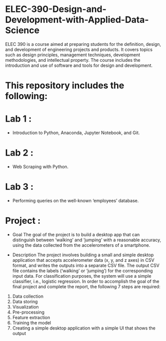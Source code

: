 # ELEC-390-Design-and-Development-with-Applied-Data-Science
ELEC 390 is a course aimed at preparing students for the definition, design, and development of engineering projects and products. It covers topics such as design principles, management techniques, development methodologies, and intellectual property. The course includes the introduction and use of software and tools for design and development.

# This repository includes the following:

# Lab 1 :
- Introduction to Python, Anaconda, Jupyter Notebook, and Git.

# Lab 2 : 
- Web Scraping with Python.

# Lab 3 :
- Performing queries on the well-known ‘employees’ database.

# Project :  
- Goal
The goal of the project is to build a desktop app that can distinguish between ‘walking’ and
‘jumping’ with a reasonable accuracy, using the data collected from the accelerometers of a
smartphone.

- Description
The project involves building a small and simple desktop application that accepts accelerometer
data (x, y, and z axes) in CSV format, and writes the outputs into a separate CSV file. The output
CSV file contains the labels (‘walking’ or ‘jumping’) for the corresponding input data. For
classification purposes, the system will use a simple classifier, i.e., logistic regression.
In order to accomplish the goal of the final project and complete the report, the following 7 steps
are required:
1. Data collection
2. Data storing
3. Visualization
4. Pre-processing
5. Feature extraction
6. Training the model
7. Creating a simple desktop application with a simple UI that shows the output
